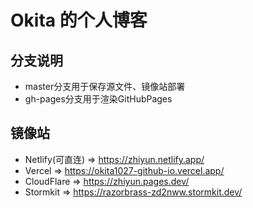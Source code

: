 # Okita 的个人博客
## 分支说明
- master分支用于保存源文件、镜像站部署
- gh-pages分支用于渲染GitHubPages

## 镜像站
- Netlify(可直连) => https://zhiyun.netlify.app/
- Vercel => https://okita1027-github-io.vercel.app/
- CloudFlare => https://zhiyun.pages.dev/
- Stormkit => https://razorbrass-zd2nww.stormkit.dev/